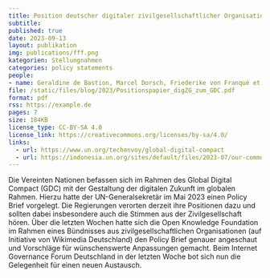 ```yaml
---
title: Position deutscher digitaler zivilgesellschaftlicher Organisationen zum Global Digital Compact
subtitle: 
published: true
date: 2023-09-13
layout: publikation
img: publications/fff.png
kategorien: Stellungnahmen
categories: policy statements
people:
- name: Geraldine de Bastion, Marcel Dorsch, Friederike von Franqué et al.
file: /static/files/blog/2023/Positionspapier_digZG_zum_GDC.pdf
format: pdf
rss: https://example.de
pages: 7
size: 184KB
license_type: CC-BY-SA 4.0
license_link: https://creativecommons.org/licenses/by-sa/4.0/
links: 
  - url: https://www.un.org/techenvoy/global-digital-compact
  - url: https://indonesia.un.org/sites/default/files/2023-07/our-common-agenda-policy-brief-gobal-digi-compact-en.pdf
---
```


Die Vereinten Nationen befassen sich im Rahmen des Global Digital Compact (GDC) mit der Gestaltung der digitalen Zukunft im globalen Rahmen. Hierzu hatte der UN-Generalsekretär im Mai 2023 einen Policy Brief vorgelegt. Die Regierungen verorten derzeit ihre Positionen dazu und sollten dabei insbesondere auch die Stimmen aus der Zivilgesellschaft hören. Über die letzten Wochen hatte sich die Open Knowledge Foundation im Rahmen eines Bündnisses aus zivilgesellschaftlichen Organisationen (auf Initiative von Wikimedia Deutschland) den Policy Brief genauer angeschaut und Vorschläge für wünschenswerte Anpassungen gemacht. Beim Internet Governance Forum Deutschland in der letzten Woche bot sich nun die Gelegenheit für einen neuen Austausch.

